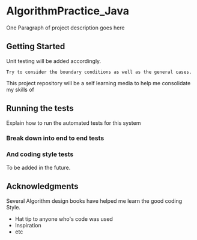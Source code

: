 # AlgorithmPractice_Java

One Paragraph of project description goes here

## Getting Started


Unit testing will be added accordingly. 

```
Try to consider the boundary conditions as well as the general cases.
```
This project repository will be a self learning media to help me consolidate my skills of   


## Running the tests

Explain how to run the automated tests for this system

### Break down into end to end tests

### And coding style tests

To be added in the future.

## Acknowledgments

Several Algorithm design books have helped me learn the good coding Style.
* Hat tip to anyone who's code was used
* Inspiration
* etc

